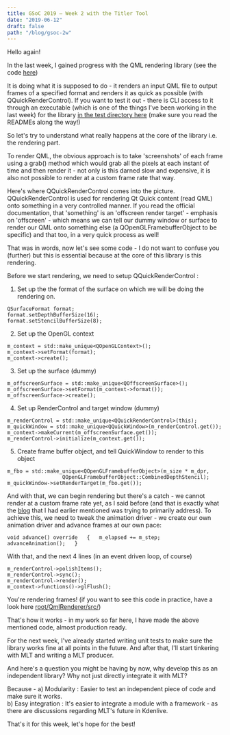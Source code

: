 ```yaml
---
title: GSoC 2019 – Week 2 with the Titler Tool
date: "2019-06-12"
draft: false
path: "/blog/gsoc-2w"
---
```


Hello again!

In the last week, I gained progress with the QML rendering library (see the code [here](https://cgit.kde.org/scratch/akhilkgangadharan/QmlRenderer.git/))

It is doing what it is supposed to do - it renders an input QML file to output frames of a specified format and renders it as quick as possible (with QQuickRenderControl). If you want to test it out - there is CLI access to it through an executable (which is one of the things I've been working in the last week) for the library [in the test directory here](https://cgit.kde.org/scratch/akhilkgangadharan/QmlRenderer.git/tree/test/run/exe) (make sure you read the READMEs along the way!)

So let's try to understand what really happens at the core of the library i.e. the rendering part.

To render QML, the obvious approach is to take 'screenshots' of each frame using a grab() method which would grab all the pixels at each instant of time and then render it - not only is this darned slow and expensive, it is also not possible to render at a custom frame rate that way.

Here's where QQuickRenderControl comes into the picture. QQuickRenderControl is used for rendering Qt Quick content (read QML) onto something in a very controlled manner. If you read the official documentation, that 'something' is an 'offscreen render target' - emphasis on 'offscreen' - which means we can tell our dummy window or surface to render our QML onto something else (a QOpenGLFramebufferObject to be specific) and that too, in a very quick process as well!

That was in words, now let's see some code - I do not want to confuse you (further) but this is essential because at the core of this library is this rendering.

Before we start rendering, we need to setup QQuickRenderControl :

1) Set up the the format of the surface on which we will be doing the rendering on.

``` 
QSurfaceFormat format;  
format.setDepthBufferSize(16);  
format.setStencilBufferSize(8);
```

2) Set up the OpenGL context
``` 
m_context = std::make_unique<QOpenGLContext>();  
m_context->setFormat(format);  
m_context->create();
``` 
3) Set up the surface (dummy)

``` 
m_offscreenSurface = std::make_unique<QOffscreenSurface>();  
m_offscreenSurface->setFormat(m_context->format());  
m_offscreenSurface->create();
```

4) Set up RenderControl and target window (dummy)
``` 
m_renderControl = std::make_unique<QQuickRenderControl>(this);  
m_quickWindow = std::make_unique<QQuickWindow>(m_renderControl.get());  
m_context->makeCurrent(m_offscreenSurface.get());  
m_renderControl->initialize(m_context.get());
``` 
5) Create frame buffer object, and tell QuickWindow to render to this object
``` 
m_fbo = std::make_unique<QOpenGLFramebufferObject>(m_size * m_dpr,
                  QOpenGLFramebufferObject::CombinedDepthStencil);  
m_quickWindow->setRenderTarget(m_fbo.get());
```  
And with that, we can begin rendering but there's a catch - we cannot render at a custom frame rate yet, as I said before (and that is exactly what the [blog](https://blog.qt.io/blog/2017/02/21/making-movies-qml/) that I had earlier mentioned was trying to primarily address). To achieve this, we need to tweak the animation driver - we create our own animation driver and advance frames at our own pace:

`void advance() override  
{  
m_elapsed += m_step;  
advanceAnimation();  
}`

With that, and the next 4 lines (in an event driven loop, of course)
```
m_renderControl->polishItems();  
m_renderControl->sync();  
m_renderControl->render();  
m_context->functions()->glFlush();
```
You're rendering frames! (if you want to see this code in practice, have a look here [root/QmlRenderer/src/](https://cgit.kde.org/scratch/akhilkgangadharan/QmlRenderer.git/tree/src))

That's how it works - in my work so far here, I have made the above mentioned code, almost production ready.

For the next week, I've already started writing unit tests to make sure the library works fine at all points in the future. And after that, I'll start tinkering with MLT and writing a MLT producer.

And here's a question you might be having by now, why develop this as an independent library? Why not just directly integrate it with MLT?

Because - 
a) Modularity : Easier to test an independent piece of code and make sure it works.  
b) Easy integration : It's easier to integrate a module with a framework - as there are discussions regarding MLT's future in Kdenlive.

That's it for this week, let's hope for the best!

